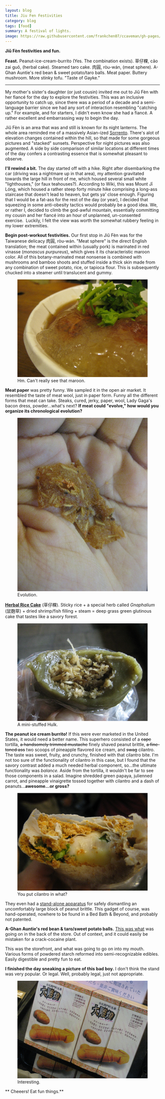 ```yaml
---
layout: blog
title: Jiu Fen Festivities
category: blog
tags: [food]  
summary: A festival of lights.
image: https://raw.githubusercontent.com/frankchen07/ccaveman/gh-pages/images/blog/022813_meat_paper_courtesy_fc.jpg
---
```


**Jiǔ Fèn festivities and fun.**

**Feast.** Peanut-ice-cream-burrito (Yes. The combination exists). 草仔粿, cǎo zai guǒ, (herbal cake). Steamed taro cake. 肉圓, ròu-wán, (meat sphere). A-Ghan Auntie's red bean & sweet potato/taro balls. Meat paper. Buttery mushroom. More stinky tofu. "Taste of Gayke."

---

My mother's sister's daughter (or just cousin) invited me out to Jiǔ Fèn with her fiancé for the day to explore the festivities. This was an inclusive opportunity to catch up, since there was a period of a decade and a semi-language barrier since we had any sort of interaction resembling "catching up." For example, and for starters, I didn't even know she had a fiancé. A rather excellent and embarrassing way to begin the day.

Jiǔ Fèn is an area that was and still is known for its night lanterns. The whole area reminded me of a massively Asian-ized [Sorrento](http://paradiseintheworld.com/wp-content/uploads/2012/05/sorrento.jpg). There's alot of elevation changes contained within the hill, so that made for some gorgeous pictures and "stacked" sunsets. Perspective for night pictures was also augmented. A side by side comparison of similar locations at different times of the day confers a contrasting essence that is somewhat pleasant to observe.

**I'll rewind a bit.** The day started off with a hike. Right after disembarking the car (driving was a nightmare up in that area), my attention gravitated towards the large hill in front of me, which housed several small white "lighthouses," (or faux teahouses?). According to Wiki, this was Mount Jī Lóng, which housed a rather steep forty minute hike comprising a long-ass staircase that doesn't lead to heaven, but gets ya' close enough. Figuring that I would be a fat-ass for the rest of the day (or year), I decided that squeezing in some anti-obesity tactics would probably be a good idea. We, or rather I, decided to climb the god-awful mountain, essentially committing my cousin and her fiancé into an hour of unplanned, un-consented exercise.  Luckily, I felt the view was worth the somewhat rubbery feeling in my lower extremities.

**Begin post-workout festivities.** Our first stop in Jiǔ Fèn was for the Taiwanese delicacy 肉圓, ròu-wán. "Meat sphere" is the direct English translation; the meat contained within (usually pork) is marinated in red vinasse (*monascus purpureus*), which gives it its characteristic maroon color. All of this botany-marinated meat nonsense is combined with mushrooms and bamboo shoots and stuffed inside a thick skin made from any combination of sweet potato, rice, or tapioca flour. This is subsequently chucked into a steamer until translucent and gummy.

<figure>
    <img src="https://raw.githubusercontent.com/frankchen07/ccaveman/gh-pages/images/blog/022813_meat_balls_red_vinasse_monascus_purpureus_courtesy_fc.jpg"></img>
    <figcaption>Hm. Can't really see that maroon.</figcaption>
</figure>

**Meat paper** was pretty funny. We sampled it in the open air market. It resembled the taste of meat wool, just in paper form. Funny all the different forms that meat can take. Steaks, cured, jerky, paper, wool, Lady Gaga's bacon dress, powder...what's next? **If meat could "evolve," how would you organize its chronological evolution?**

<figure>
    <img src="https://raw.githubusercontent.com/frankchen07/ccaveman/gh-pages/images/blog/022813_meat_paper_courtesy_fc.jpg"></img>
    <figcaption>Evolution.</figcaption>
</figure>

**[Herbal Rice Cake](http://ttf.ncfta.gov.tw/en-us/Term/Content.aspx?Para=62)** (草仔粿). Sticky rice + a special herb called *Gnaphalium* (鼠麴草) + dried shrimp/fish filling + steam = deep grass green glutinous cake that tastes like a savory forest.

<figure>
    <img src="https://raw.githubusercontent.com/frankchen07/ccaveman/gh-pages/images/blog/022813_herbal_cake_courtesy_fc.jpg"></img>
    <figcaption>A mini-stuffed Hulk.</figcaption>
</figure>

**The peanut ice cream burrito!** If this were ever marketed in the United States, it would need a better name. This superhero consisted of a <del>cape</del> tortilla, <del>a handsomely trimmed mustache</del> finely shaved peanut brittle, <del>a fine-toned ass</del> two scoops of pineapple flavored ice cream, and <del>swag</del> cilantro. The taste was sweet, fruity, and crunchy, finished with that cilantro bite. I'm not too sure of the functionality of cilantro in this case, but I found that the savory contrast added a much needed herbal component, so...the ultimate functionality was *balance.* Aside from the tortilla, it wouldn't be far to see those components in a salad. Imagine shredded green papaya, julienned carrot, and pineapple vinaigrette tossed together with cilantro and a dash of peanuts...**awesome...or gross?**

<figure>
    <img src="https://raw.githubusercontent.com/frankchen07/ccaveman/gh-pages/images/blog/022813_peanut_brittle_burrito_1_courtesy_fc.jpg"></img>
    <figcaption>You put cilantro in what?</figcaption>
</figure>

They even had a [stand-alone apparatus](http://www.youtube.com/watch?v=tBz396Q9FQ8) for safely dismantling an uncomfortably large block of peanut brittle. This gadget of course, was hand-operated, nowhere to be found in a Bed Bath & Beyond, and probably not patented.

**A-Ghan Auntie's red bean & taro/sweet potato balls.** [This was what](http://www.youtube.com/watch?v=IrPU52KUHng) was going on in the back of the store. Out of context, and it could easily be mistaken for a crack-cocaine plant.

This was the storefront, and what was going to go on into my mouth. Various forms of powdered starch reformed into semi-recognizable edibles. Easily digestible and pretty fun to eat.

**I finished the day sneaking a picture of this bad boy.** I don't think the stand was very popular. Or legal. Well, probably legal, just not appropriate.

<figure>
    <img src="https://raw.githubusercontent.com/frankchen07/ccaveman/gh-pages/images/blog/022813_a_taste_of_gayke_courtesy_fc.jpg"></img>
    <figcaption>Interesting.</figcaption>
</figure>

** Cheeers! Eat fun things.**


